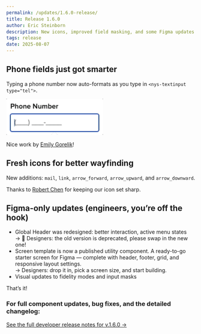 ```yaml
---
permalink: /updates/1.6.0-release/
title: Release 1.6.0 
author: Eric Steinborn
description: New icons, improved field masking, and some Figma updates.
tags: release
date: 2025-08-07
---
```


## Phone fields just got smarter
Typing a phone number now auto-formats as you type in `<nys-textinput type="tel">`.


![GIF of a form field typing out a well-formatted phone number](../../assets/i/2025/telephone-input-mask.gif)

Nice work by [Emily Gorelik](https://github.com/emilygorelik)!

## Fresh icons for better wayfinding
New additions: `mail`, `link`, `arrow_forward`, `arrow_upward`, and `arrow_downward`.  

Thanks to [Robert Chen](https://github.com/novacat35) for keeping our icon set sharp.

## Figma-only updates (engineers, you’re off the hook)

- Global Header was redesigned: better interaction, active menu states  
    → 🚨 Designers: the old version is deprecated, please swap in the new one!
- Screen template is now a published utility component. A ready-to-go starter screen for Figma — complete with header, footer, grid, and responsive layout settings.  
    → Designers: drop it in, pick a screen size, and start building.
- Visual updates to fidelity modes and input masks

That’s it!
  
### For full component updates, bug fixes, and the detailed changelog:  
[See the full developer release notes for v.1.6.0 →](https://github.com/ITS-HCD/nysds/releases/tag/v1.6.0 "https://github.com/its-hcd/nysds/releases/tag/v1.6.0")